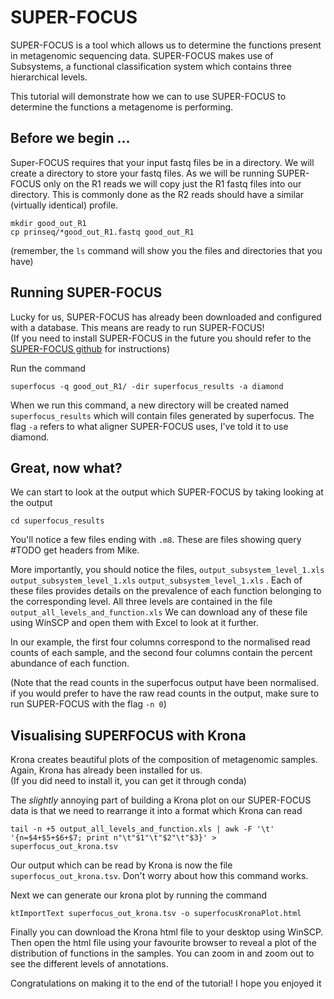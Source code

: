 # SUPER-FOCUS 
SUPER-FOCUS is a tool which allows us to determine the functions present in metagenomic sequencing data. SUPER-FOCUS makes use of Subsystems, a functional classification system which contains three hierarchical levels. 

This tutorial will demonstrate how we can to use SUPER-FOCUS to determine the functions a metagenome is performing. 

## Before we begin ... 

Super-FOCUS requires that your input fastq files be in a directory. We will create a directory to store your fastq files. 
As we will be running SUPER-FOCUS only on the R1 reads we will copy just the R1 fastq files into our directory. This is commonly done as the R2 reads should have a similar (virtually identical) profile. 

```
mkdir good_out_R1
cp prinseq/*good_out_R1.fastq good_out_R1
```

(remember, the `ls` command will show you the files and directories that you have)

## Running SUPER-FOCUS 
Lucky for us, SUPER-FOCUS has already been downloaded and configured with a database. This means are ready to run SUPER-FOCUS!\
(If you need to install SUPER-FOCUS in the future you should refer to the [SUPER-FOCUS github](https://github.com/metageni/SUPER-FOCUS) for instructions)

Run the command 

```
superfocus -q good_out_R1/ -dir superfocus_results -a diamond
```

When we run this command, a new directory will be created named `superfocus_results` which will contain files generated by superfocus. The flag `-a` refers to what aligner SUPER-FOCUS uses, I've told it to use diamond. 


## Great, now what? 

We can start to look at the output which SUPER-FOCUS by taking looking  at the output
```
cd superfocus_results
```
You'll notice a few files ending with `.m8`. These are files showing query #TODO get headers from Mike. 

More importantly, you should notice the files, `output_subsystem_level_1.xls` `output_subsystem_level_1.xls` `output_subsystem_level_1.xls` . Each of these files provides details on the prevalence of each function belonging to the corresponding level. All three levels are contained in the file `output_all_levels_and_function.xls`
We can download any of these file using WinSCP and open them with Excel to look at it further. 

In our example, the first four columns correspond to the normalised read counts of each sample, and the second four columns contain the percent abundance of each function. 

(Note that the read counts in the superfocus output have been normalised. if you would prefer to have the raw read counts in the output, make sure to run SUPER-FOCUS with the flag `-n 0`) 

## Visualising SUPERFOCUS with Krona 
     
Krona creates beautiful plots of the composition of metagenomic samples. Again, Krona has already been installed for us.  
(If you did need to install it, you can get it through conda) 

The *slightly* annoying part of building a Krona plot on our SUPER-FOCUS data is that we need to rearrange it into a format which Krona can read 
```
tail -n +5 output_all_levels_and_function.xls | awk -F '\t' '{n=$4+$5+$6+$7; print n"\t"$1"\t"$2"\t"$3}' > superfocus_out_krona.tsv
``` 

Our output which can be read by Krona is now the file `superfocus_out_krona.tsv`. Don't worry about how this command works. 

Next we can generate our krona plot by running the command
```
ktImportText superfocus_out_krona.tsv -o superfocusKronaPlot.html
```

Finally you can download the Krona html file to your desktop using WinSCP. Then open the html file using your favourite browser to reveal a plot of the distribution of functions in the samples. You can zoom in and zoom out to see the different levels of annotations. 

Congratulations on making it to the end of the tutorial! I hope you enjoyed it 

